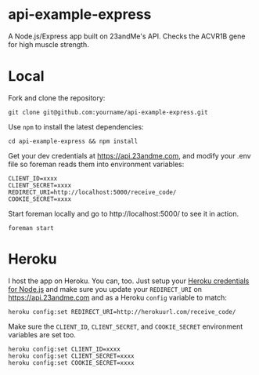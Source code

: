 api-example-express
===================

A Node.js/Express app built on 23andMe's API. Checks the ACVR1B gene for high muscle strength.

Local
===
Fork and clone the repository:
```
git clone git@github.com:yourname/api-example-express.git
```

Use ```npm``` to install the latest dependencies:
```
cd api-example-express && npm install
```

Get your dev credentials at https://api.23andme.com, and modify your .env file so foreman reads them into environment variables:
```
CLIENT_ID=xxxx
CLIENT_SECRET=xxxx
REDIRECT_URI=http://localhost:5000/receive_code/
COOKIE_SECRET=xxxx
```

Start foreman locally and go to http://localhost:5000/ to see it in action.

```
foreman start
```

Heroku
===
I host the app on Heroku. You can, too. Just setup your [Heroku credentials for Node.js](https://devcenter.heroku.com/articles/nodejs) and make sure you update your ```REDIRECT_URI``` on https://api.23andme.com and as a Heroku ```config``` variable to match:

```
heroku config:set REDIRECT_URI=http://herokuurl.com/receive_code/
```
Make sure the ```CLIENT_ID```, ```CLIENT_SECRET```, and ```COOKIE_SECRET``` environment variables are set too.
```
heroku config:set CLIENT_ID=xxxx
heroku config:set CLIENT_SECRET=xxxx
heroku config:set COOKIE_SECRET=xxxx
```
